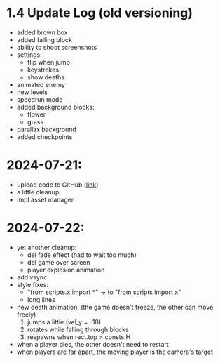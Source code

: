 # 1.4 Update Log (old versioning)
- added brown box
- added falling block
- ability to shoot screenshots
- settings:
    - flip when jump
    - keystrokes
    - show deaths
- animated enemy
- new levels
- speedrun mode
- added background blocks:
    - flower
    - grass
- parallax background
- added checkpoints

# 2024-07-21:
- upload code to GitHub ([link](https://github.com/Krist0FF-T/supermuki))
- a little cleanup
- impl asset manager

# 2024-07-22:
- yet another cleanup:
    - del fade effect (had to wait too much)
    - del game over screen
    - player explosion animation
- add vsync
- style fixes:
    - "from scripts.x import *" -> to "from scripts import x"
    - long lines
- new death animation: (the game doesn't freeze, the other can move freely)
    1. jumps a little (vel_y = -10)
    2. rotates while falling through blocks
    3. respawns when rect.top > consts.H
- when a player dies, the other doesn't need to restart
- when players are far apart, the moving player is the camera's target


